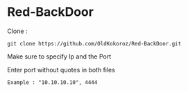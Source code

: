 # Red-BackDoor

Clone :

    git clone https://github.com/OldKokoroz/Red-BackDoor.git 


Make sure to specify Ip and the Port

Enter port without quotes in both files

    Example : "10.10.10.10", 4444
